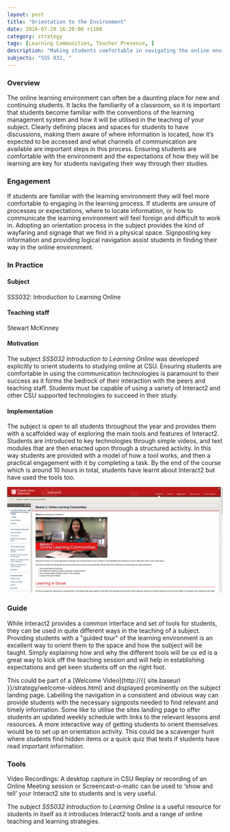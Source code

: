 ```yaml
---
layout: post
title: "Orientation to the Environment"
date: 2016-07-20 16:20:00 +1100
category: strategy
tags: [Learning Communities, Teacher Presence, ]
description: "Making students comfortable in navigating the online environment"
subjects: "SSS 032, "
---
```


### Overview

The online learning environment can often be a daunting place for new and continuing students. It lacks the familiarity of a classroom, so it is important that students become familiar with the conventions of the learning management system and how it will be utilised in the teaching of your subject. Clearly defining places and spaces for students to have discussions, making them aware of where information is located, how it’s expected to be accessed and what channels of communication are available are important steps in this process. Ensuring students are comfortable with the environment and the expectations of how they will be learning are key for students navigating their way through their studies.

### Engagement

If students are familiar with the learning environment they will feel more comfortable to engaging in the learning process. If students are unsure of processes or expectations, where to locate information, or how to communicate the learning environment will feel foreign and difficult to work in. Adopting an orientation process in the subject provides the kind of wayfaring and signage that we find in a physical space. Signposting key information and providing logical navigation assist students in finding their way in the online environment.

### In Practice

#### Subject

SSS032: Introduction to Learning Online

#### Teaching staff

Stewart McKinney

#### Motivation

The subject *SSS032 Introduction to Learning Online* was developed explicitly to orient students to studying online at CSU. Ensuring students are comfortable in using the communication technologies is paramount to their success as it forms the bedrock of their interaction with the peers and teaching staff. Students must be capable of using a variety of Interact2 and other CSU supported technologies to succeed in their study.

#### Implementation

The subject is open to all students throughout the year and provides them with a scaffolded way of exploring the main tools and features of Interact2. Students are introduced to key technologies through simple videos, and text modules that are then enacted upon through a structured activity. In this way students are provided with a model of how a tool works, and then a practical engagement with it by completing a task. By the end of the course which is around 10 hours in total, students have learnt about Interact2 but have used the tools too.

<div class="image-container">
<img src="../images/practices/Orientation-to-the-Environment-SSS032.jpg" alt="SSS032 Screenshot">
</div>

### Guide

While Interact2 provides a common interface and set of tools for students, they can be used in quite different ways in the teaching of a subject. Providing students with a "guided tour" of the learning environment is an excellent way to orient them to the space and how the subject will be taught. Simply explaining how and why the different tools will be us ed is a great way to kick off the teaching session and will help in establishing expectations and get keen students off on the right foot.

This could be part of a [Welcome Video](http://{{ site.baseurl }}/strategy/welcome-videos.html) and displayed prominently on the subject landing page. Labelling the navigation in a consistent and obvious way can provide students with the necessary signposts needed to find relevant and timely information. Some like to utilise the sites landing page to offer students an updated weekly schedule with links to the relevant lessons and resources. A more interactive way of getting students to orient themselves would be to set up an orientation activity. This could be a scavenger hunt where students find hidden items or a quick quiz that tests if students have read important information.

### Tools

Video Recordings: A desktop capture in CSU Replay or recording of an Online Meeting session or Screencast-o-matic can be used to ‘show and tell’ your Interact2 site to students and is very useful.

The subject *SSS032 Introduction to Learning Online* is a useful resource for students in itself as it introduces Interact2 tools and a range of online teaching and learning strategies.
